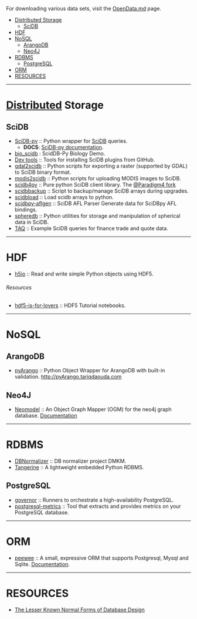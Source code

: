 For downloading various data sets, visit the [OpenData.md](https://github.com/svaksha/pythonidae/blob/master/OpenData.md) page.

+ [Distributed Storage](#distributed-storage)
   + [SciDB](#scidb)
+ [HDF](#hdf)
+ [NoSQL](#nosql)
   + [ArangoDB](#arangodb)
   + [Neo4J](#neo4j)
+ [RDBMS](#rdbms)
   + [PostgreSQL](#postgresql)
+ [ORM](#orm)
+ [RESOURCES](#resources)

----

# [Distributed](https://en.wikipedia.org/wiki/Category:Distributed_data_stores) Storage

## SciDB
+ [SciDB-py](https://github.com/Paradigm4/SciDB-py) :: Python wrapper for [SciDB](http://scidb.org) queries.
   * __DOCS__: [SciDB-py documentation](http://scidb-py.readthedocs.org/).
+ [bio_scidb](https://github.com/ChrisBeaumont/bio_scidb) : ScidDB-Py Biology Demo.
+ [Dev tools](https://github.com/Paradigm4/dev_tools) :: Tools for installing SciDB plugins from GitHub. 
+ [gdal2scidb](https://github.com/albhasan/gdal2scidb) :: Python scripts for exporting a raster (supported by GDAL) to SciDB binary format.
+ [modis2scidb](https://github.com/albhasan/modis2scidb) ::  Python scripts for uploading MODIS images to SciDB.
+ [scidb4py](https://github.com/artyom-smirnov/scidb4py) :: Pure python SciDB client library. The [@Paradigm4 fork](https://github.com/Paradigm4/scidb4py)
+ [scidbbackup](https://github.com/nicksteiner/scidbbackup) :: Script to backup/manage SciDB arrays during upgrades.
+ [scidbload](https://github.com/nicksteiner/scidbload) :: Load scidb arrays to python.
+ [scidbpy-aflgen](https://github.com/ChrisBeaumont/scidbpy-aflgen) :: SciDB AFL Parser Generate data for SciDBpy AFL bindings.
+ [spheredb](https://github.com/jakevdp/spheredb) :: Python utilities for storage and manipulation of spherical data in SciDB.
+ [TAQ](https://github.com/Paradigm4/TAQ) :: Example SciDB queries for finance trade and quote data.

----

# HDF
+ [h5io](https://github.com/h5io/h5io) :: Read and write simple Python objects using HDF5.

###### Resources
+ [hdf5-is-for-lovers](https://github.com/scopatz/hdf5-is-for-lovers) :: HDF5 Tutorial notebooks.

----

# NoSQL

## ArangoDB
+ [pyArango](https://github.com/tariqdaouda/pyArango) :: Python Object Wrapper for ArangoDB with built-in validation. http://pyArango.tariqdaouda.com

## Neo4J 
+ [Neomodel](https://github.com/robinedwards/neomodel) :: An Object Graph Mapper (OGM) for the neo4j graph database. [Documentation](http://neomodel.rtfd.org)

----

# RDBMS
+ [DBNormalizer](https://github.com/humbertog/DBNormalizer) :: DB normalizer project DMKM. 
+ [Tangerine](https://github.com/jmschrei/tangerine) :: A lightweight embedded Python RDBMS. 

## PostgreSQL
+ [governor](https://github.com/compose/governor) :: Runners to orchestrate a high-availability PostgreSQL. 
+ [postgresql-metrics](https://github.com/spotify/postgresql-metrics) :: Tool that extracts and provides metrics on your PostgreSQL database.

----

# ORM
+ [peewee](https://github.com/coleifer/peewee) :: A small, expressive ORM that supports Postgresql, Mysql and Sqlite. [Documentation](http://docs.peewee-orm.com/).

----

# RESOURCES
+ [The Lesser Known Normal Forms of Database Design](http://www.johnmyleswhite.com/notebook/2014/09/10/the-lesser-known-normal-forms/)
